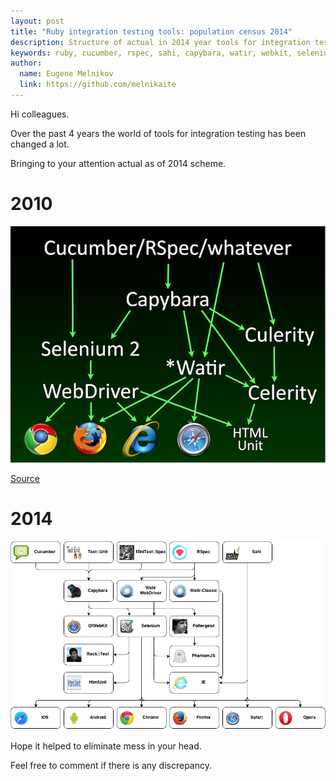 ```yaml
---
layout: post
title: "Ruby integration testing tools: population census 2014"
description: Structure of actual in 2014 year tools for integration testing in ruby
keywords: ruby, cucumber, rspec, sahi, capybara, watir, webkit, selenium, poltergeist, phantomjs
author:
  name: Eugene Melnikov
  link: https://github.com/melnikaite
---
```


Hi colleagues.

Over the past 4 years the world of tools for integration testing has been changed a lot.

Bringing to your attention actual as of 2014 scheme.

<!-- full start -->

# 2010

![2010][0]

<a href="http://www.johng.co.uk/2010/10/11/the-crazy-state-of-cross-browser-integration-testing/" target="_blank">Source</a>

# 2014

![2014][1]

Hope it helped to eliminate mess in your head.

Feel free to comment if there is any discrepancy.

<!-- full end -->

[0]: /images/posts/2014-07-29-ruby-integration-testing-tools-population-census/2010.png
[1]: /images/posts/2014-07-29-ruby-integration-testing-tools-population-census/2014.png
